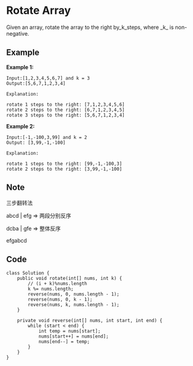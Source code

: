 # Rotate Array

Given an array, rotate the array to the right by_k_steps, where \_k_ is non-negative.

## Example

**Example 1:**

```
Input:[1,2,3,4,5,6,7] and k = 3
Output:[5,6,7,1,2,3,4]

Explanation:

rotate 1 steps to the right: [7,1,2,3,4,5,6]
rotate 2 steps to the right: [6,7,1,2,3,4,5]
rotate 3 steps to the right: [5,6,7,1,2,3,4]
```

**Example 2:**

```
Input:[-1,-100,3,99] and k = 2
Output: [3,99,-1,-100]

Explanation:

rotate 1 steps to the right: [99,-1,-100,3]
rotate 2 steps to the right: [3,99,-1,-100]
```

## Note

三步翻转法

abcd | efg => 两段分别反序

dcba | gfe => 整体反序

efgabcd

## Code

```
class Solution {
    public void rotate(int[] nums, int k) {
        // (i + k)%nums.length
        k %= nums.length;
        reverse(nums, 0, nums.length - 1);
        reverse(nums, 0, k - 1);
        reverse(nums, k, nums.length - 1);
    }

    private void reverse(int[] nums, int start, int end) {
        while (start < end) {
            int temp = nums[start];
            nums[start++] = nums[end];
            nums[end--] = temp;
        }
    }
}
```
